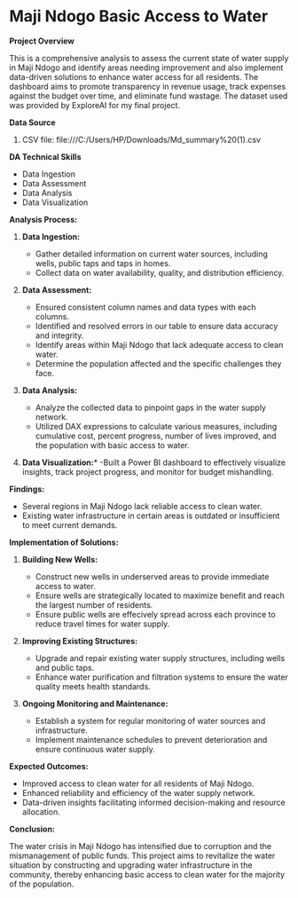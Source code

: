# Maji Ndogo Basic Access to Water

**Project Overview**

This is a comprehensive analysis to assess the current state of water supply in Maji Ndogo and identify areas needing improvement and also implement data-driven solutions to enhance water access for all residents. The dashboard aims to promote transparency in revenue usage, track expenses against the budget over time, and eliminate fund wastage. The dataset used was provided by ExploreAI for my final project. 

**Data Source**
1. CSV file: file:///C:/Users/HP/Downloads/Md_summary%20(1).csv

**DA Technical Skills**

- Data Ingestion
- Data Assessment
- Data Analysis
- Data Visualization
  
**Analysis Process:**

1. **Data Ingestion:**
   - Gather detailed information on current water sources, including wells, public taps and taps in homes.
   - Collect data on water availability, quality, and distribution efficiency.

2. **Data Assessment:**
   - Ensured consistent column names and data types with each columns.
   - Identified and resolved errors in our table to ensure data accuracy and integrity.
   - Identify areas within Maji Ndogo that lack adequate access to clean water.
   - Determine the population affected and the specific challenges they face.

4. **Data Analysis:**
   - Analyze the collected data to pinpoint gaps in the water supply network.
   - Utilized DAX expressions to calculate various measures, including cumulative cost, percent progress, number of lives improved, and the population with basic access to water.

5. **Data Visualization:***
    -Built a Power BI dashboard to effectively visualize insights, track project progress, and monitor for budget mishandling.

**Findings:**
- Several regions in Maji Ndogo lack reliable access to clean water.
- Existing water infrastructure in certain areas is outdated or insufficient to meet current demands.

**Implementation of Solutions:**

1. **Building New Wells:**
   - Construct new wells in underserved areas to provide immediate access to water.
   - Ensure wells are strategically located to maximize benefit and reach the largest number of residents.
   - Ensure public wells are effecively spread across each province to reduce travel times for water supply.

2. **Improving Existing Structures:**
   - Upgrade and repair existing water supply structures, including wells and public taps.
   - Enhance water purification and filtration systems to ensure the water quality meets health standards.

3. **Ongoing Monitoring and Maintenance:**
   - Establish a system for regular monitoring of water sources and infrastructure.
   - Implement maintenance schedules to prevent deterioration and ensure continuous water supply.

**Expected Outcomes:**
- Improved access to clean water for all residents of Maji Ndogo.
- Enhanced reliability and efficiency of the water supply network.
- Data-driven insights facilitating informed decision-making and resource allocation.

**Conclusion:**

The water crisis in Maji Ndogo has intensified due to corruption and the mismanagement of public funds. This project aims to revitalize the water situation by constructing and upgrading water infrastructure in the community, thereby enhancing basic access to clean water for the majority of the population.

